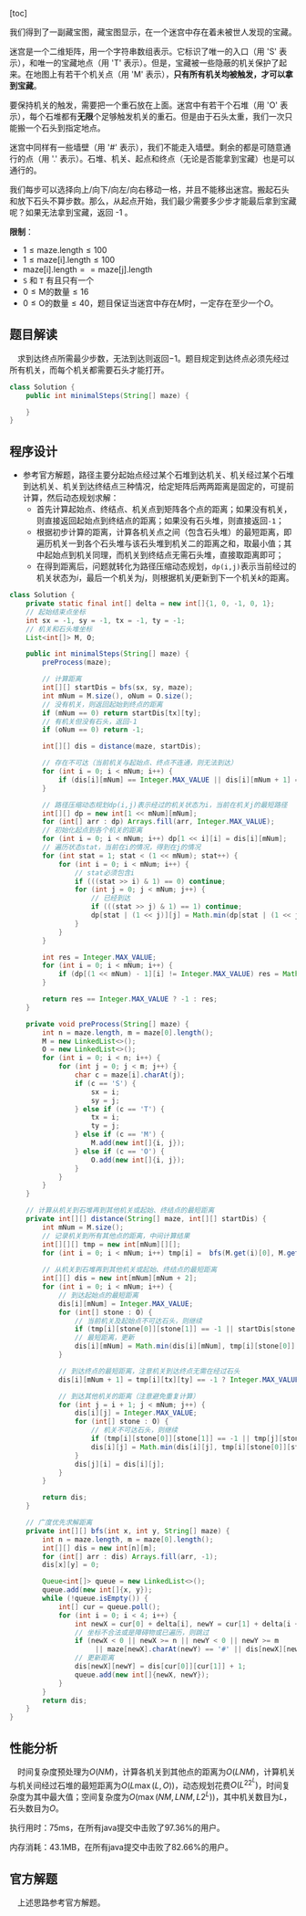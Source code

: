 [toc]

我们得到了一副藏宝图，藏宝图显示，在一个迷宫中存在着未被世人发现的宝藏。

迷宫是一个二维矩阵，用一个字符串数组表示。它标识了唯一的入口（用 'S' 表示），和唯一的宝藏地点（用 'T' 表示）。但是，宝藏被一些隐蔽的机关保护了起来。在地图上有若干个机关点（用 'M' 表示），**只有所有机关均被触发，才可以拿到宝藏**。

要保持机关的触发，需要把一个重石放在上面。迷宫中有若干个石堆（用 'O' 表示），每个石堆都有**无限**个足够触发机关的重石。但是由于石头太重，我们一次只能搬一个石头到指定地点。

迷宫中同样有一些墙壁（用 '#' 表示），我们不能走入墙壁。剩余的都是可随意通行的点（用 '.' 表示）。石堆、机关、起点和终点（无论是否能拿到宝藏）也是可以通行的。

我们每步可以选择向上/向下/向左/向右移动一格，并且不能移出迷宫。搬起石头和放下石头不算步数。那么，从起点开始，我们最少需要多少步才能最后拿到宝藏呢？如果无法拿到宝藏，返回 -1 。



**限制**：

* $1 \le \text{maze.length} \le 100$
* $1 \le \text{maze[i].length} \le 100$
* $\text{maze[i].length} == \text{maze[j].length}$
* `S` 和 `T` 有且只有一个
* $0 \le \text{M的数量} \le 16$
* $0 \le \text{O的数量} \le 40$，题目保证当迷宫中存在$M$时，一定存在至少一个$O$。



## 题目解读

&emsp;求到达终点所需最少步数，无法到达则返回$-1$。题目规定到达终点必须先经过所有机关，而每个机关都需要石头才能打开。

```java
class Solution {
    public int minimalSteps(String[] maze) {

    }
}
```

## 程序设计

* 参考官方解题，路径主要分起始点经过某个石堆到达机关、机关经过某个石堆到达机关、机关到达终结点三种情况，给定矩阵后两两距离是固定的，可提前计算，然后动态规划求解：
  * 首先计算起始点、终结点、机关点到矩阵各个点的距离；如果没有机关，则直接返回起始点到终结点的距离；如果没有石头堆，则直接返回`-1`；
  * 根据初步计算的距离，计算各机关点之间（包含石头堆）的最短距离，即遍历机关一到各个石头堆与该石头堆到机关二的距离之和，取最小值；其中起始点到机关同理，而机关到终结点无需石头堆，直接取距离即可；
  * 在得到距离后，问题就转化为路径压缩动态规划，`dp(i,j)`表示当前经过的机关状态为$i$，最后一个机关为$j$，则根据机关$j$更新到下一个机关$k$的距离。

```java
class Solution {
    private static final int[] delta = new int[]{1, 0, -1, 0, 1};
    // 起始结束点坐标
    int sx = -1, sy = -1, tx = -1, ty = -1;
    // 机关和石头堆坐标
    List<int[]> M, O;

    public int minimalSteps(String[] maze) {
        preProcess(maze);

        // 计算距离
        int[][] startDis = bfs(sx, sy, maze);
        int mNum = M.size(), oNum = O.size();
        // 没有机关，则返回起始到终点的距离
        if (mNum == 0) return startDis[tx][ty];
        // 有机关但没有石头，返回-1
        if (oNum == 0) return -1;

        int[][] dis = distance(maze, startDis);

        // 存在不可达（当前机关与起始点、终点不连通，则无法到达）
        for (int i = 0; i < mNum; i++) {
            if (dis[i][mNum] == Integer.MAX_VALUE || dis[i][mNum + 1] == Integer.MAX_VALUE) return -1;
        }

        // 路径压缩动态规划dp(i,j)表示经过的机关状态为i，当前在机关j的最短路径
        int[][] dp = new int[1 << mNum][mNum];
        for (int[] arr : dp) Arrays.fill(arr, Integer.MAX_VALUE);
        // 初始化起点到各个机关的距离
        for (int i = 0; i < mNum; i++) dp[1 << i][i] = dis[i][mNum];
        // 遍历状态stat，当前在i的情况，得到在j的情况
        for (int stat = 1; stat < (1 << mNum); stat++) {
            for (int i = 0; i < mNum; i++) {
                // stat必须包含i
                if (((stat >> i) & 1) == 0) continue;
                for (int j = 0; j < mNum; j++) {
                    // 已经到达
                    if (((stat >> j) & 1) == 1) continue;
                    dp[stat | (1 << j)][j] = Math.min(dp[stat | (1 << j)][j], dp[stat][i] + dis[i][j]);
                }
            }
        }

        int res = Integer.MAX_VALUE;
        for (int i = 0; i < mNum; i++) {
            if (dp[(1 << mNum) - 1][i] != Integer.MAX_VALUE) res = Math.min(res, dp[(1 << mNum) - 1][i] + dis[i][mNum + 1]);
        }

        return res == Integer.MAX_VALUE ? -1 : res;
    }

    private void preProcess(String[] maze) {
        int n = maze.length, m = maze[0].length();
        M = new LinkedList<>();
        O = new LinkedList<>();
        for (int i = 0; i < n; i++) {
            for (int j = 0; j < m; j++) {
                char c = maze[i].charAt(j);
                if (c == 'S') {
                    sx = i;
                    sy = j;
                } else if (c == 'T') {
                    tx = i;
                    ty = j;
                } else if (c == 'M') {
                    M.add(new int[]{i, j});
                } else if (c == 'O') {
                    O.add(new int[]{i, j});
                }
            }
        }
    }

    // 计算从机关到石堆再到其他机关或起始、终结点的最短距离
    private int[][] distance(String[] maze, int[][] startDis) {
        int mNum = M.size();
        // 记录机关到所有其他点的距离，中间计算结果
        int[][][] tmp = new int[mNum][][];
        for (int i = 0; i < mNum; i++) tmp[i] =  bfs(M.get(i)[0], M.get(i)[1], maze);
        
        // 从机关到石堆再到其他机关或起始、终结点的最短距离
        int[][] dis = new int[mNum][mNum + 2];
        for (int i = 0; i < mNum; i++) {
            // 到达起始点的最短距离
            dis[i][mNum] = Integer.MAX_VALUE;
            for (int[] stone : O) {
                // 当前机关及起始点不可达石头，则继续
                if (tmp[i][stone[0]][stone[1]] == -1 || startDis[stone[0]][stone[1]] == -1) continue;
                // 最短距离，更新
                dis[i][mNum] = Math.min(dis[i][mNum], tmp[i][stone[0]][stone[1]] + startDis[stone[0]][stone[1]]);
            }

            // 到达终点的最短距离，注意机关到达终点无需在经过石头
            dis[i][mNum + 1] = tmp[i][tx][ty] == -1 ? Integer.MAX_VALUE : tmp[i][tx][ty];

            // 到达其他机关的距离（注意避免重复计算）
            for (int j = i + 1; j < mNum; j++) {
                dis[i][j] = Integer.MAX_VALUE;
                for (int[] stone : O) {
                    // 机关不可达石头，则继续
                    if (tmp[i][stone[0]][stone[1]] == -1 || tmp[j][stone[0]][stone[1]] == -1) continue;
                    dis[i][j] = Math.min(dis[i][j], tmp[i][stone[0]][stone[1]] + tmp[j][stone[0]][stone[1]]);
                }
                dis[j][i] = dis[i][j];
            }
        }

        return dis;
    }

    // 广度优先求解距离
    private int[][] bfs(int x, int y, String[] maze) {
        int n = maze.length, m = maze[0].length();
        int[][] dis = new int[n][m];
        for (int[] arr : dis) Arrays.fill(arr, -1);
        dis[x][y] = 0;

        Queue<int[]> queue = new LinkedList<>();
        queue.add(new int[]{x, y});
        while (!queue.isEmpty()) {
            int[] cur = queue.poll();
            for (int i = 0; i < 4; i++) {
                int newX = cur[0] + delta[i], newY = cur[1] + delta[i + 1];
                // 坐标不合法或是障碍物或已遍历，则跳过
                if (newX < 0 || newX >= n || newY < 0 || newY >= m
                     || maze[newX].charAt(newY) == '#' || dis[newX][newY] != -1) continue;
                // 更新距离
                dis[newX][newY] = dis[cur[0]][cur[1]] + 1;
                queue.add(new int[]{newX, newY});
            }
        }
        return dis;
    }
}
```

## 性能分析

&emsp;时间复杂度预处理为$O(NM)$，计算各机关到其他点的距离为$O(LNM)$，计算机关与机关间经过石堆的最短距离为$O(L\max(L,O))$，动态规划花费$O(L^22^L)$，时间复杂度为其中最大值；空间复杂度为$O(\max(NM,LNM,L2^L))$，其中机关数目为$L$，石头数目为$O$。

执行用时：75ms，在所有java提交中击败了97.36%的用户。

内存消耗：43.1MB，在所有java提交中击败了82.66%的用户。

## 官方解题

&emsp;上述思路参考官方解题。